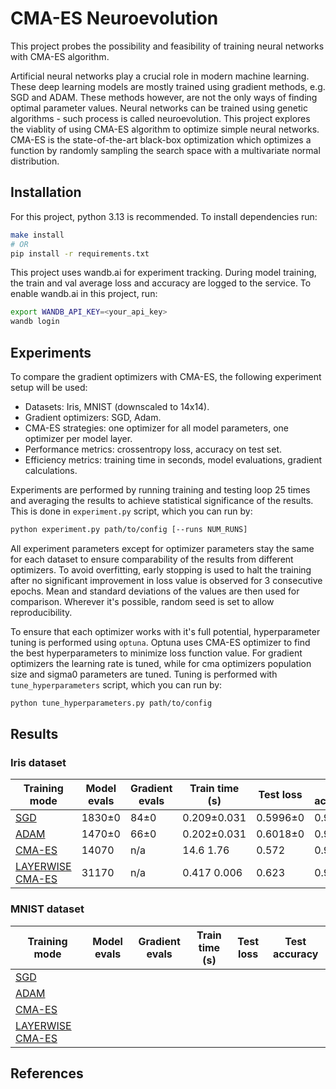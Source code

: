 # CMA-ES Neuroevolution
This project probes the possibility and feasibility of training neural networks with CMA-ES algorithm.

Artificial neural networks play a crucial role in modern machine learning. These deep learning models are mostly trained using gradient methods, e.g. SGD and ADAM. These methods however, are not the only ways of finding optimal parameter values. Neural networks can be trained using genetic algorithms - such process is called neuroevolution. This project explores the viablity of using CMA-ES algorithm to optimize simple neural networks. CMA-ES is the state-of-the-art black-box optimization which optimizes a function by randomly sampling the search space with a multivariate normal distribution. 

## Installation
For this project, python 3.13 is recommended. To install dependencies run:
```bash
make install
# OR
pip install -r requirements.txt
```
This project uses wandb.ai for experiment tracking. During model training, the train and val average loss and accuracy are logged to the service. To enable wandb.ai in this project, run:
```bash
export WANDB_API_KEY=<your_api_key>
wandb login
```

## Experiments
To compare the gradient optimizers with CMA-ES, the following experiment setup will be used:
- Datasets: Iris, MNIST (downscaled to 14x14).
- Gradient optimizers: SGD, Adam.
- CMA-ES strategies: one optimizer for all model parameters, one optimizer per model layer.
- Performance metrics: crossentropy loss, accuracy on test set.
- Efficiency metrics: training time in seconds, model evaluations, gradient calculations.

Experiments are performed by running training and testing loop 25 times and averaging the results to achieve statistical significance of the results. This is done in `experiment.py` script, which you can run by:
```bash
python experiment.py path/to/config [--runs NUM_RUNS]
```
All experiment parameters except for optimizer parameters stay the same for each dataset to ensure comparability of the results from different optimizers. To avoid overfitting, early stopping is used to halt the training after no significant improvement in loss value is observed for 3 consecutive epochs. Mean and standard deviations of the values are then used for comparison. Wherever it's possible, random seed is set to allow reproducibility.

To ensure that each optimizer works with it's full potential, hyperparameter tuning is performed using `optuna`. Optuna uses CMA-ES optimizer to find the best hyperparameters to minimize loss function value. For gradient optimizers the learning rate is tuned, while for cma optimizers population size and sigma0 parameters are tuned. Tuning is performed with `tune_hyperparameters` script, which you can run by:
```bash
python tune_hyperparameters.py path/to/config
```

## Results
### Iris dataset
| Training mode                                     | Model evals | Gradient evals | Train time (s) | Test loss | Test accuracy |
|---------------------------------------------------|-------------|----------------|----------------|-----------|---------------|
| [SGD](configs/iris_sgd.json)                      | 1830±0      | 84±0           | 0.209±0.031    | 0.5996±0  | 0.966±0       |
| [ADAM](configs/iris_adam.json)                    | 1470±0      | 66±0           | 0.202±0.031    | 0.6018±0  | 0.933±0       |
| [CMA-ES](configs/iris_cmaes.json)                 | 14070       | n/a            | 14.6 1.76      | 0.572     | 0.966         |
| [LAYERWISE CMA-ES](configs/iris_layerwise.json)   | 31170       | n/a            | 0.417 0.006    | 0.623     | 0.933         |    


### MNIST dataset
| Training mode                                    | Model evals | Gradient evals | Train time (s) | Test loss | Test accuracy |
|--------------------------------------------------|-------------|----------------|----------------|-----------|---------------|
| [SGD](configs/mnist_sgd.json)                    | | | | | |
| [ADAM](configs/mnist_adam.json)                  | | | | | |
| [CMA-ES](configs/mnist_cmaes.json)               | | | | | |
| [LAYERWISE CMA-ES](configs/mnist_layerwise.json) | | | | | |    


## References